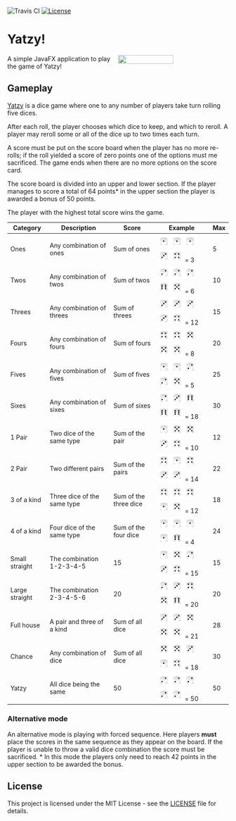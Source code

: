 ![Travis CI](https://travis-ci.org/hsamoht/yatzy.svg?branch=master)
[![License](https://img.shields.io/badge/license-MIT-blue.svg)](LICENSE)


# Yatzy!
<img align="right" width="50%" height="50%" src="https://i.imgur.com/D8lmqYY.gif">

A simple JavaFX application to play the game of Yatzy!

## Gameplay
[Yatzy](https://en.wikipedia.org/wiki/Yatzy) is a dice game where one to any number of players take turn rolling five dices. 

After each roll, the player chooses which dice to keep, and which to reroll. A player may reroll some or all of the dice up to two times each turn.

A score must be put on the score board when the player has no more re-rolls; if the roll yielded a score of zero points one of the options must me sacrificed. The game ends when there are no more options on the score card.

The score board is divided into an upper and lower section. If the player manages to score a total of 64 points* in the upper section the player is awarded a bonus of 50 points.

The player with the highest total score wins the game.

| Category  | Description | Score | Example | Max
| ------------- | ------------- | ------------- | ------------- | ------------- |
| Ones | Any combination of ones  | Sum of ones | <img src="/src/main/resources/yatzy/images/die1.png" width="30" height="30" alt="1"/><img src="/src/main/resources/yatzy/images/die1.png" width="30" height="30" alt="1"/><img src="/src/main/resources/yatzy/images/die1.png" width="30" height="30" alt="1"/><img src="/src/main/resources/yatzy/images/die3.png" width="30" height="30" alt="3"/><img src="/src/main/resources/yatzy/images/die4.png" width="30" height="30" alt="4"/> = 3 | 5
| Twos | Any combination of twos| Sum of twos |<img src="/src/main/resources/yatzy/images/die2.png" width="30" height="30" alt="2"/><img src="/src/main/resources/yatzy/images/die2.png" width="30" height="30" alt="2"/><img src="/src/main/resources/yatzy/images/die2.png" width="30" height="30" alt="2"/><img src="/src/main/resources/yatzy/images/die6.png" width="30" height="30" alt="5"/><img src="/src/main/resources/yatzy/images/die5.png" width="30" height="30" alt="6"/> = 6 | 10
| Threes | Any combination of threes | Sum of threes |<img src="/src/main/resources/yatzy/images/die3.png" width="30" height="30" alt="3"/><img src="/src/main/resources/yatzy/images/die3.png" width="30" height="30" alt="3"/><img src="/src/main/resources/yatzy/images/die3.png" width="30" height="30" alt="3"/><img src="/src/main/resources/yatzy/images/die3.png" width="30" height="30" alt="3"/><img src="/src/main/resources/yatzy/images/die4.png" width="30" height="30" alt="4"/> = 12 | 15
| Fours | Any combination of fours |  Sum of fours |<img src="/src/main/resources/yatzy/images/die4.png" width="30" height="30" alt="4"/><img src="/src/main/resources/yatzy/images/die4.png" width="30" height="30" alt="4"/><img src="/src/main/resources/yatzy/images/die5.png" width="30" height="30" alt="5"/><img src="/src/main/resources/yatzy/images/die5.png" width="30" height="30" alt="5"/><img src="/src/main/resources/yatzy/images/die5.png" width="30" height="30" alt="5"/> = 8 | 20
| Fives | Any combination of fives |  Sum of fives |<img src="/src/main/resources/yatzy/images/die1.png" width="30" height="30" alt="1"/><img src="/src/main/resources/yatzy/images/die1.png" width="30" height="30" alt="1"/><img src="/src/main/resources/yatzy/images/die2.png" width="30" height="30" alt="2"/><img src="/src/main/resources/yatzy/images/die2.png" width="30" height="30" alt="2"/><img src="/src/main/resources/yatzy/images/die5.png" width="30" height="30" alt="5"/> = 5 | 25
| Sixes | Any combination of sixes | Sum of sixes |<img src="/src/main/resources/yatzy/images/die2.png" width="30" height="30" alt="2"/><img src="/src/main/resources/yatzy/images/die3.png" width="30" height="30" alt="3"/><img src="/src/main/resources/yatzy/images/die6.png" width="30" height="30" alt="6"/><img src="/src/main/resources/yatzy/images/die6.png" width="30" height="30" alt="6"/><img src="/src/main/resources/yatzy/images/die6.png" width="30" height="30" alt="6"/> = 18 | 30
| 1 Pair | Two dice of the same type | Sum of the pair | <img src="/src/main/resources/yatzy/images/die1.png" width="30" height="30" alt="1"/><img src="/src/main/resources/yatzy/images/die5.png" width="30" height="30" alt="5"/><img src="/src/main/resources/yatzy/images/die5.png" width="30" height="30" alt="5"/><img src="/src/main/resources/yatzy/images/die3.png" width="30" height="30" alt="3"/><img src="/src/main/resources/yatzy/images/die4.png" width="30" height="30" alt="4"/> = 10 | 12
| 2 Pair | Two different pairs | Sum of the pairs | <img src="/src/main/resources/yatzy/images/die4.png" width="30" height="30" alt="2"/><img src="/src/main/resources/yatzy/images/die1.png" width="30" height="30" alt="1"/><img src="/src/main/resources/yatzy/images/die4.png" width="30" height="30" alt="2"/><img src="/src/main/resources/yatzy/images/die3.png" width="30" height="30" alt="3"/><img src="/src/main/resources/yatzy/images/die3.png" width="30" height="30" alt="3"/> = 14 | 22
| 3 of a kind | Three dice of the same type | Sum of the three dice | <img src="/src/main/resources/yatzy/images/die4.png" width="30" height="30" alt="4"/><img src="/src/main/resources/yatzy/images/die4.png" width="30" height="30" alt="4"/><img src="/src/main/resources/yatzy/images/die4.png" width="30" height="30" alt="4"/><img src="/src/main/resources/yatzy/images/die1.png" width="30" height="30" alt="1"/><img src="/src/main/resources/yatzy/images/die5.png" width="30" height="30" alt="5"/> = 12 | 18
| 4 of a kind | Four dice of the same type | Sum of the four dice | <img src="/src/main/resources/yatzy/images/die1.png" width="30" height="30" alt="1"/><img src="/src/main/resources/yatzy/images/die1.png" width="30" height="30" alt="1"/><img src="/src/main/resources/yatzy/images/die1.png" width="30" height="30" alt="1"/><img src="/src/main/resources/yatzy/images/die1.png" width="30" height="30" alt="1"/><img src="/src/main/resources/yatzy/images/die6.png" width="30" height="30" alt="6"/> = 4 | 24
| Small straight | The combination 1-2-3-4-5 | 15 | <img src="/src/main/resources/yatzy/images/die1.png" width="30" height="30" alt="1"/><img src="/src/main/resources/yatzy/images/die5.png" width="30" height="30" alt="5"/><img src="/src/main/resources/yatzy/images/die2.png" width="30" height="30" alt="2"/><img src="/src/main/resources/yatzy/images/die3.png" width="30" height="30" alt="3"/><img src="/src/main/resources/yatzy/images/die4.png" width="30" height="30" alt="4"/> = 15 | 15
| Large straight | The combination 2-3-4-5-6 | 20 | <img src="/src/main/resources/yatzy/images/die2.png" width="30" height="30" alt="2"/><img src="/src/main/resources/yatzy/images/die3.png" width="30" height="30" alt="3"/><img src="/src/main/resources/yatzy/images/die4.png" width="30" height="30" alt="4"/><img src="/src/main/resources/yatzy/images/die5.png" width="30" height="30" alt="5"/><img src="/src/main/resources/yatzy/images/die6.png" width="30" height="30" alt="6"/> = 20 | 20
| Full house | A pair and three of a kind | Sum of all dice | <img src="/src/main/resources/yatzy/images/die3.png" width="30" height="30" alt="3"/><img src="/src/main/resources/yatzy/images/die3.png" width="30" height="30" alt="3"/><img src="/src/main/resources/yatzy/images/die5.png" width="30" height="30" alt="5"/><img src="/src/main/resources/yatzy/images/die5.png" width="30" height="30" alt="5"/><img src="/src/main/resources/yatzy/images/die5.png" width="30" height="30" alt="5"/> = 21 | 28
| Chance | Any combination of dice | Sum of all dice | <img src="/src/main/resources/yatzy/images/die5.png" width="30" height="30" alt="5"/><img src="/src/main/resources/yatzy/images/die5.png" width="30" height="30" alt="5"/><img src="/src/main/resources/yatzy/images/die3.png" width="30" height="30" alt="3"/><img src="/src/main/resources/yatzy/images/die1.png" width="30" height="30" alt="1"/><img src="/src/main/resources/yatzy/images/die4.png" width="30" height="30" alt="4"/> = 18 | 30
| Yatzy | All dice being the same | 50 | <img src="/src/main/resources/yatzy/images/die2.png" width="30" height="30" alt="2"/><img src="/src/main/resources/yatzy/images/die2.png" width="30" height="30" alt="2"/><img src="/src/main/resources/yatzy/images/die2.png" width="30" height="30" alt="2"/><img src="/src/main/resources/yatzy/images/die2.png" width="30" height="30" alt="2"/><img src="/src/main/resources/yatzy/images/die2.png" width="30" height="30" alt="2"/> = 50 | 50

### Alternative mode
An alternative mode is playing with forced sequence. Here players **must** place the scores in the same sequence as they appear on the board. If the player is unable to throw a valid dice combination the score must be sacrificed. * In this mode the players only need to reach 42 points in the upper section to be awarded the bonus.

## License
This project is licensed under the MIT License - see the [LICENSE](LICENSE) file for details.
